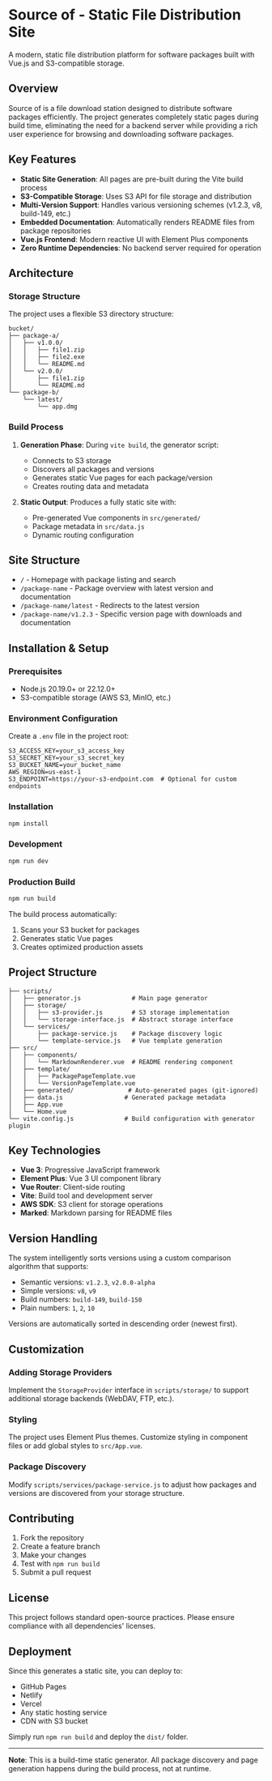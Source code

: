 # Source of - Static File Distribution Site

A modern, static file distribution platform for software packages built with Vue.js and S3-compatible storage.

## Overview

Source of is a file download station designed to distribute software packages efficiently. The project generates completely static pages during build time, eliminating the need for a backend server while providing a rich user experience for browsing and downloading software packages.

## Key Features

- **Static Site Generation**: All pages are pre-built during the Vite build process
- **S3-Compatible Storage**: Uses S3 API for file storage and distribution
- **Multi-Version Support**: Handles various versioning schemes (v1.2.3, v8, build-149, etc.)
- **Embedded Documentation**: Automatically renders README files from package repositories
- **Vue.js Frontend**: Modern reactive UI with Element Plus components
- **Zero Runtime Dependencies**: No backend server required for operation

## Architecture

### Storage Structure

The project uses a flexible S3 directory structure:
```
bucket/
├── package-a/
│   ├── v1.0.0/
│   │   ├── file1.zip
│   │   ├── file2.exe
│   │   └── README.md
│   └── v2.0.0/
│       ├── file1.zip
│       └── README.md
└── package-b/
    └── latest/
        └── app.dmg
```

### Build Process

1. **Generation Phase**: During `vite build`, the generator script:
   - Connects to S3 storage
   - Discovers all packages and versions
   - Generates static Vue pages for each package/version
   - Creates routing data and metadata

2. **Static Output**: Produces a fully static site with:
   - Pre-generated Vue components in `src/generated/`
   - Package metadata in `src/data.js`
   - Dynamic routing configuration

## Site Structure

- `/` - Homepage with package listing and search
- `/package-name` - Package overview with latest version and documentation
- `/package-name/latest` - Redirects to the latest version
- `/package-name/v1.2.3` - Specific version page with downloads and documentation

## Installation & Setup

### Prerequisites

- Node.js 20.19.0+ or 22.12.0+
- S3-compatible storage (AWS S3, MinIO, etc.)

### Environment Configuration

Create a `.env` file in the project root:

```env
S3_ACCESS_KEY=your_s3_access_key
S3_SECRET_KEY=your_s3_secret_key
S3_BUCKET_NAME=your_bucket_name
AWS_REGION=us-east-1
S3_ENDPOINT=https://your-s3-endpoint.com  # Optional for custom endpoints
```

### Installation

```bash
npm install
```

### Development

```bash
npm run dev
```

### Production Build

```bash
npm run build
```

The build process automatically:
1. Scans your S3 bucket for packages
2. Generates static Vue pages
3. Creates optimized production assets

## Project Structure

```
├── scripts/
│   ├── generator.js              # Main page generator
│   ├── storage/
│   │   ├── s3-provider.js        # S3 storage implementation
│   │   └── storage-interface.js  # Abstract storage interface
│   └── services/
│       ├── package-service.js    # Package discovery logic
│       └── template-service.js   # Vue template generation
├── src/
│   ├── components/
│   │   └── MarkdownRenderer.vue  # README rendering component
│   ├── template/
│   │   ├── PackagePageTemplate.vue
│   │   └── VersionPageTemplate.vue
│   ├── generated/               # Auto-generated pages (git-ignored)
│   ├── data.js                 # Generated package metadata
│   ├── App.vue
│   └── Home.vue
└── vite.config.js              # Build configuration with generator plugin
```

## Key Technologies

- **Vue 3**: Progressive JavaScript framework
- **Element Plus**: Vue 3 UI component library
- **Vue Router**: Client-side routing
- **Vite**: Build tool and development server
- **AWS SDK**: S3 client for storage operations
- **Marked**: Markdown parsing for README files

## Version Handling

The system intelligently sorts versions using a custom comparison algorithm that supports:

- Semantic versions: `v1.2.3`, `v2.0.0-alpha`
- Simple versions: `v8`, `v9`
- Build numbers: `build-149`, `build-150`
- Plain numbers: `1`, `2`, `10`

Versions are automatically sorted in descending order (newest first).

## Customization

### Adding Storage Providers

Implement the `StorageProvider` interface in `scripts/storage/` to support additional storage backends (WebDAV, FTP, etc.).

### Styling

The project uses Element Plus themes. Customize styling in component files or add global styles to `src/App.vue`.

### Package Discovery

Modify `scripts/services/package-service.js` to adjust how packages and versions are discovered from your storage structure.

## Contributing

1. Fork the repository
2. Create a feature branch
3. Make your changes
4. Test with `npm run build`
5. Submit a pull request

## License

This project follows standard open-source practices. Please ensure compliance with all dependencies' licenses.

## Deployment

Since this generates a static site, you can deploy to:

- GitHub Pages
- Netlify
- Vercel
- Any static hosting service
- CDN with S3 bucket

Simply run `npm run build` and deploy the `dist/` folder.

---

**Note**: This is a build-time static generator. All package discovery and page generation happens during the build process, not at runtime.
